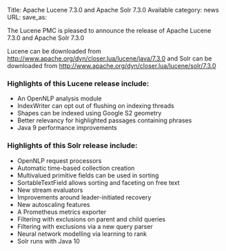 Title: Apache Lucene 7.3.0 and Apache Solr 7.3.0 Available
category: news
URL: 
save_as: 

The Lucene PMC is pleased to announce the release of Apache Lucene 7.3.0 and Apache Solr 7.3.0

Lucene can be downloaded from <http://www.apache.org/dyn/closer.lua/lucene/java/7.3.0>
and Solr can be downloaded from <http://www.apache.org/dyn/closer.lua/lucene/solr/7.3.0>

### Highlights of this Lucene release include:

 * An OpenNLP analysis module
 * IndexWriter can opt out of flushing on indexing threads
 * Shapes can be indexed using Google S2 geometry
 * Better relevancy for highlighted passages containing phrases
 * Java 9 performance improvements

### Highlights of this Solr release include:

 * OpenNLP request processors
 * Automatic time-based collection creation
 * Multivalued primitive fields can be used in sorting
 * SortableTextField allows sorting and faceting on free text
 * New stream evaluators
 * Improvements around leader-initiated recovery
 * New autoscaling features
 * A Prometheus metrics exporter
 * Filtering with exclusions on parent and child queries
 * Filtering with exclusions via a new query parser
 * Neural network modelling via learning to rank
 * Solr runs with Java 10

